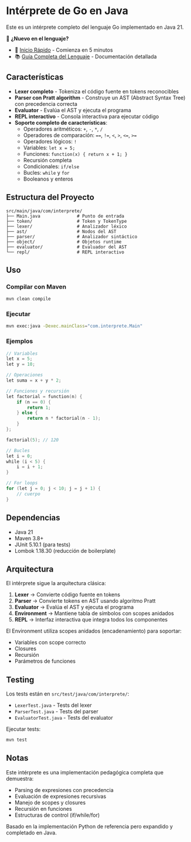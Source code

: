 # Intérprete de Go en Java

Este es un intérprete completo del lenguaje Go implementado en Java 21.

📖 **¿Nuevo en el lenguaje?** 
- 🚀 [Inicio Rápido](QUICK_START.md) - Comienza en 5 minutos
- 📚 [Guía Completa del Lenguaje](LANGUAGE_GUIDE.md) - Documentación detallada

## Características

- **Lexer completo** - Tokeniza el código fuente en tokens reconocibles
- **Parser con Pratt algorithm** - Construye un AST (Abstract Syntax Tree) con precedencia correcta
- **Evaluator** - Evalúa el AST y ejecuta el programa
- **REPL interactivo** - Consola interactiva para ejecutar código
- **Soporte completo de características**:
  - Operadores aritméticos: `+`, `-`, `*`, `/`
  - Operadores de comparación: `==`, `!=`, `<`, `>`, `<=`, `>=`
  - Operadores lógicos: `!`
  - Variables: `let x = 5;`
  - Funciones: `function(x) { return x + 1; }`
  - Recursión completa
  - Condicionales: `if/else`
  - Bucles: `while` y `for`
  - Booleanos y enteros

## Estructura del Proyecto

```
src/main/java/com/interprete/
├── Main.java              # Punto de entrada
├── token/                 # Token y TokenType
├── lexer/                 # Analizador léxico
├── ast/                   # Nodos del AST
├── parser/                # Analizador sintáctico
├── object/                # Objetos runtime
├── evaluator/             # Evaluador del AST
└── repl/                  # REPL interactivo
```

## Uso

### Compilar con Maven

```bash
mvn clean compile
```

### Ejecutar

```bash
mvn exec:java -Dexec.mainClass="com.interprete.Main"
```

### Ejemplos

```go
// Variables
let x = 5;
let y = 10;

// Operaciones
let suma = x + y * 2;

// Funciones y recursión
let factorial = function(n) {
    if (n == 0) {
        return 1;
    } else {
        return n * factorial(n - 1);
    }
};

factorial(5); // 120

// Bucles
let i = 0;
while (i < 5) {
    i = i + 1;
}

// For loops
for (let j = 0; j < 10; j = j + 1) {
    // cuerpo
}
```

## Dependencias

- Java 21
- Maven 3.8+
- JUnit 5.10.1 (para tests)
- Lombok 1.18.30 (reducción de boilerplate)

## Arquitectura

El intérprete sigue la arquitectura clásica:

1. **Lexer** → Convierte código fuente en tokens
2. **Parser** → Convierte tokens en AST usando algoritmo Pratt
3. **Evaluator** → Evalúa el AST y ejecuta el programa
4. **Environment** → Mantiene tabla de símbolos con scopes anidados
5. **REPL** → Interfaz interactiva que integra todos los componentes

El Environment utiliza scopes anidados (encadenamiento) para soportar:
- Variables con scope correcto
- Closures
- Recursión
- Parámetros de funciones

## Testing

Los tests están en `src/test/java/com/interprete/`:
- `LexerTest.java` - Tests del lexer
- `ParserTest.java` - Tests del parser
- `EvaluatorTest.java` - Tests del evaluator

Ejecutar tests:
```bash
mvn test
```

## Notas

Este intérprete es una implementación pedagógica completa que demuestra:
- Parsing de expresiones con precedencia
- Evaluación de expresiones recursivas
- Manejo de scopes y closures
- Recursión en funciones
- Estructuras de control (if/while/for)

Basado en la implementación Python de referencia pero expandido y completado en Java.
